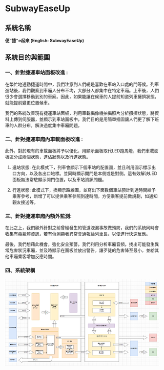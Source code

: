 # SubwayEaseUp
##	系統名稱
**便"捷"e起來 (English: SubwayEaseUp)**

## 系統目的與範圍
### 一、針對捷運車站面板改進 :
在繁忙地通勤捷運時間中，我們注意到人們總是喜歡在車站入口處的門等候。列車進站後，我們觀察到車廂人分布不均，大部分人都集中在特定車廂。上車後，人們很少會選擇移動到別的車廂。因此，如果能讓在候車的人提前知道列車擁擠狀態，就能提前變更位置候車。

我們的系統改善現有捷運車站面板，利用車載攝像機拍攝照片分析擁擠狀態，將資料上傳到伺服器，並顯示到車站面板中。我們目的是用簡單插圖讓人們更了解下班車的人群分布，解決過度集中車廂問題。

### 二、針對捷運車廂內車載面板改進 :
此外，對於現有的車載面板將予以優化，用顯示面板取代LED跑馬燈，我們車載面板區分成兩個狀態，進佔狀態以及行進狀態。

1.	進站狀態:
    在此模式下，列車會顯示下個車站的配置圖，並且利用圖示標示出口方向，以及各出口地標。並同時顯示開門是本側或是對側。這有效解決LED 面板無法常駐顯示開門位置，以及車站資訊問題。

2.	行進狀態: 
    此模式下，換顯示路線圖，並寫出下面數個車站預計到達時間給予乘客參考，新增了可以提供乘客參照到達時間，方便乘客提前做規劃，如通知親友接送等。

### 三、針對捷運車廂內額外監測:
在此之上，我們額外針對之前曾經發生的管道洩漏事故做預防，我們的系統同時會收集有毒氣體資訊，若有偵測顯著異常會通報給列車長，以便進行快速反應。

最後，我們想藉此機會，強化安全預警。我們利用分析車廂音頻，找出可能發生異常危害狀況車廂，並及時顯示在面板並放出警告，讓歹徒的危害降至最小，並給其他車廂乘客增加反應時間。

### 四、系統架構
![image](./Report/image.png)
